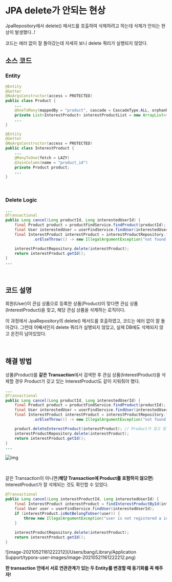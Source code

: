 # JPA delete가 안되는 현상

JpaRepository에서 delete() 메서드를 호출하여 삭제하려고 하는데 삭제가 안되는 현상이 발생했다..!

코드는 에러 없이 잘 돌아갔는데 자세히 보니 delete 쿼리가 실행되지 않았다.

## 소스 코드

### Entity

```java
@Entity
@Getter
@NoArgsConstructor(access = PROTECTED)
public class Product {
    ...
    @OneToMany(mappedBy = "product", cascade = CascadeType.ALL, orphanRemoval = true)
    private List<InterestProduct> interestProductList = new ArrayList<>();
    ...
}
```

~~~java
@Entity
@Getter
@NoArgsConstructor(access = PROTECTED)
public class InterestProduct {
    ...
    @ManyToOne(fetch = LAZY)
    @JoinColumn(name = "product_id")
    private Product product;
    ...
}
~~~

</br >

### Delete Logic

```java
...
@Transactional
public Long cancel(Long productId, Long interestedUserId) {
    final Product product = productFindService.findProduct(productId);
    final User interestedUser = userFindService.findUser(interestedUserId);
    final InterestProduct interestProduct = interestProductRepository.findByProductAndInterestedUser(product, interestedUser)
            .orElseThrow(() -> new IllegalArgumentException("not found interestProduct."));

    interestProductRepository.delete(interestProduct);
    return interestProduct.getId();
}
...
```

</br >

## 코드 설명

회원(User)이 관심 상품으로 등록한 상품(Product)이 맞다면 관심 상품(InterestProduct)을 찾고, 해당 관심 상품을 삭제하는 로직이다.

이 과정에서 JpaRepository의 delete() 메서드를 호출하였고, 코드는 에러 없이 잘 돌아갔다. 그런데 어째서인지 delete 쿼리가 실행되지 않았고, 실제 DB에도 삭제되지 않고 온전히 남아있었다.

</br >

## 해결 방법

상품(Product)를 **같은 Transaction**에서 검색한 후 관심 상품(InterestProduct)을 삭제할 경우 Product가 갖고 있는 InterestProduct도 같이 지워줘야 했다.

~~~java
...
@Transactional
public Long cancel(Long productId, Long interestedUserId) {
    final Product product = productFindService.findProduct(productId);
    final User interestedUser = userFindService.findUser(interestedUserId);
    final InterestProduct interestProduct = interestProductRepository.findByProductAndInterestedUser(product, interestedUser)
            .orElseThrow(() -> new IllegalArgumentException("not found interestProduct."));

    product.deleteInterestProduct(interestProduct); // Product가 갖고 있는 InterestProduct 삭제
    interestProductRepository.delete(interestProduct);
    return interestProduct.getId();
}
...
~~~

![img](https://blog.kakaocdn.net/dn/BD9S2/btq5t3w62UA/fK580Z5PhP9xUesx6TnPl1/img.png)

</br >

같은 Transaction이 아니면(**해당 Transaction에 Product를 포함하지 않으면**) InterestProduct가 잘 삭제되는 것도 확인할 수 있었다.

~~~java
@Transactional
public Long cancel(Long interestProductId, Long interestedUserId) {
    final InterestProduct interestProduct = findInterestProductById(interestProductId);
    final User user = userFindService.findUser(interestedUserId);
    if (interestProduct.isNotBelongToUser(user)) {
        throw new IllegalArgumentException("user is not registered a interestProduct");
    }
    
    interestProductRepository.delete(interestProduct);
    return interestProduct.getId();
}
~~~

![image-20210521161222212](/Users/bang/Library/Application Support/typora-user-images/image-20210521161222212.png)

**한 transaction 안에서 서로 연관관계가 있는 두 Entity를 변경할 때 동기화를 꼭 해주자!**